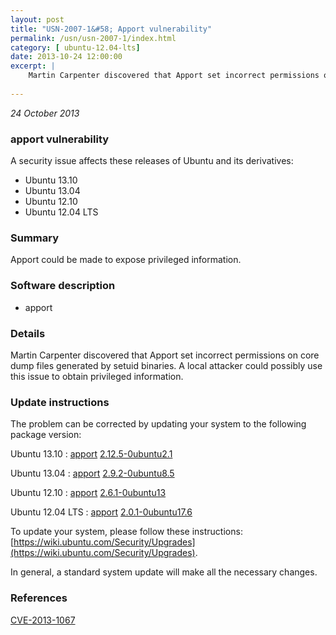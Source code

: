 ```yaml
---
layout: post
title: "USN-2007-1&#58; Apport vulnerability"
permalink: /usn/usn-2007-1/index.html
category: [ ubuntu-12.04-lts]
date: 2013-10-24 12:00:00
excerpt: |
    Martin Carpenter discovered that Apport set incorrect permissions on core dump files generated by setuid binaries. A local attacker could possibly use this issue to obtain privileged information. 
    
--- 
```

 
 

*24 October 2013*

### apport vulnerability

A security issue affects these releases of Ubuntu and its derivatives:

* Ubuntu 13.10
* Ubuntu 13.04
* Ubuntu 12.10
* Ubuntu 12.04 LTS

### Summary

Apport could be made to expose privileged information. 

### Software description

* apport 

### Details

Martin Carpenter discovered that Apport set incorrect permissions on core dump files generated by setuid binaries. A local attacker could possibly use this issue to obtain privileged information. 

### Update instructions

The problem can be corrected by updating your system to the following package version:

Ubuntu 13.10
 : [apport](https://launchpad.net/ubuntu/+source/apport) <span> [2.12.5-0ubuntu2.1](https://launchpad.net/ubuntu/+source/apport/2.12.5-0ubuntu2.1) </span> 

Ubuntu 13.04
 : [apport](https://launchpad.net/ubuntu/+source/apport) <span> [2.9.2-0ubuntu8.5](https://launchpad.net/ubuntu/+source/apport/2.9.2-0ubuntu8.5) </span> 

Ubuntu 12.10
 : [apport](https://launchpad.net/ubuntu/+source/apport) <span> [2.6.1-0ubuntu13](https://launchpad.net/ubuntu/+source/apport/2.6.1-0ubuntu13) </span> 

Ubuntu 12.04 LTS
 : [apport](https://launchpad.net/ubuntu/+source/apport) <span> [2.0.1-0ubuntu17.6](https://launchpad.net/ubuntu/+source/apport/2.0.1-0ubuntu17.6) </span> 

To update your system, please follow these instructions: [https://wiki.ubuntu.com/Security/Upgrades](https://wiki.ubuntu.com/Security/Upgrades).

In general, a standard system update will make all the necessary changes. 

### References

 
 [CVE-2013-1067](http://people.ubuntu.com/~ubuntu-security/cve/CVE-2013-1067)
 

